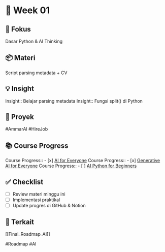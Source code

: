 # 📅 Week 01
## 🎯 Fokus
Dasar Python & AI Thinking
## 📦 Materi
Script parsing metadata + CV

## 💡 Insight

Insight:: Belajar parsing metadata
Insight:: Fungsi split() di Python

## 🔧 Proyek
#AmmarAI  #HireJob

## 📚 Course Progress
Course Progress:: - [x] [AI for Everyone](https://www.coursera.org/learn/ai-for-everyone/home/welcome)
Course Progress:: - [x] [Generative AI for Everyone](https://www.coursera.org/learn/generative-ai-for-everyone/home/welcome)
Course Progress:: - [ ] [AI Python for Beginners](https://www.coursera.org/learn/ai-python-for-beginners/home/welcome)

## ✅ Checklist
- [ ] Review materi minggu ini
- [ ] Implementasi praktikal
- [ ] Update progres di GitHub & Notion

## 🔗 Terkait
[[Final_Roadmap_AI]]

#Roadmap #AI